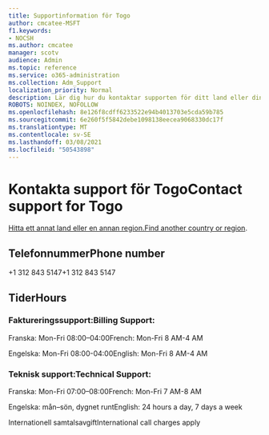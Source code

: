 ```yaml
---
title: Supportinformation för Togo
author: cmcatee-MSFT
f1.keywords:
- NOCSH
ms.author: cmcatee
manager: scotv
audience: Admin
ms.topic: reference
ms.service: o365-administration
ms.collection: Adm_Support
localization_priority: Normal
description: Lär dig hur du kontaktar supporten för ditt land eller din region.
ROBOTS: NOINDEX, NOFOLLOW
ms.openlocfilehash: 8e126f8cdff6233522e94b4013703e5cda59b785
ms.sourcegitcommit: 6e260f5f5842debe1098138eecea9068330dc17f
ms.translationtype: MT
ms.contentlocale: sv-SE
ms.lasthandoff: 03/08/2021
ms.locfileid: "50543898"
---
```

# <a name="contact-support-for-togo"></a><span data-ttu-id="cc189-103">Kontakta support för Togo</span><span class="sxs-lookup"><span data-stu-id="cc189-103">Contact support for Togo</span></span>

<span data-ttu-id="cc189-104">[Hitta ett annat land eller en annan region.](../contact-support-for-business-products.md)</span><span class="sxs-lookup"><span data-stu-id="cc189-104">[Find another country or region](../contact-support-for-business-products.md).</span></span>

## <a name="phone-number"></a><span data-ttu-id="cc189-105">Telefonnummer</span><span class="sxs-lookup"><span data-stu-id="cc189-105">Phone number</span></span>
<span data-ttu-id="cc189-106">+1 312 843 5147</span><span class="sxs-lookup"><span data-stu-id="cc189-106">+1 312 843 5147</span></span>

## <a name="hours"></a><span data-ttu-id="cc189-107">Tider</span><span class="sxs-lookup"><span data-stu-id="cc189-107">Hours</span></span>
### <a name="billing-support"></a><span data-ttu-id="cc189-108">Faktureringssupport:</span><span class="sxs-lookup"><span data-stu-id="cc189-108">Billing Support:</span></span>

<span data-ttu-id="cc189-109">Franska: Mon-Fri 08:00–04:00</span><span class="sxs-lookup"><span data-stu-id="cc189-109">French: Mon-Fri 8 AM-4 AM</span></span>

<span data-ttu-id="cc189-110">Engelska: Mon-Fri 08:00-04:00</span><span class="sxs-lookup"><span data-stu-id="cc189-110">English: Mon-Fri 8 AM-4 AM</span></span>

### <a name="technical-support"></a><span data-ttu-id="cc189-111">Teknisk support:</span><span class="sxs-lookup"><span data-stu-id="cc189-111">Technical Support:</span></span>

<span data-ttu-id="cc189-112">Franska: Mon-Fri 07:00–08:00</span><span class="sxs-lookup"><span data-stu-id="cc189-112">French: Mon-Fri 7 AM-8 AM</span></span>

<span data-ttu-id="cc189-113">Engelska: mån–sön, dygnet runt</span><span class="sxs-lookup"><span data-stu-id="cc189-113">English: 24 hours a day, 7 days a week</span></span>

<span data-ttu-id="cc189-114">Internationell samtalsavgift</span><span class="sxs-lookup"><span data-stu-id="cc189-114">International call charges apply</span></span>
